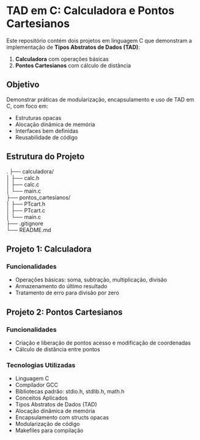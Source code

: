 # TAD em C: Calculadora e Pontos Cartesianos

Este repositório contém dois projetos em linguagem C que demonstram a implementação de **Tipos Abstratos de Dados (TAD)**:

1. **Calculadora** com operações básicas  
2. **Pontos Cartesianos** com cálculo de distância  

## Objetivo
Demonstrar práticas de modularização, encapsulamento e uso de TAD em C, com foco em:
- Estruturas opacas
- Alocação dinâmica de memória
- Interfaces bem definidas
- Reusabilidade de código

## Estrutura do Projeto

.
├── calculadora/  
│ ├── calc.h  
│ ├── calc.c  
│ └── main.c  
├── pontos_cartesianos/  
│ ├── PTcart.h  
│ ├── PTcart.c  
│ └── main.c  
├── .gitignore  
└── README.md  

## Projeto 1: Calculadora
### Funcionalidades
- Operações básicas: soma, subtração, multiplicação, divisão
- Armazenamento do último resultado
- Tratamento de erro para divisão por zero

## Projeto 2: Pontos Cartesianos
### Funcionalidades
- Criação e liberação de pontos acesso e modificação de coordenadas
- Cálculo de distância entre pontos

### Tecnologias Utilizadas
- Linguagem C
- Compilador GCC
- Bibliotecas padrão: stdio.h, stdlib.h, math.h
- Conceitos Aplicados
- Tipos Abstratos de Dados (TAD)
- Alocação dinâmica de memória
- Encapsulamento com structs opacas
- Modularização de código
- Makefiles para compilação

